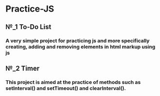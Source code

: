 # Practice-JS

## №_1 To-Do List 
### A very simple project for practicing js and more specifically creating, adding and removing elements in html markup using js

## №_2 Timer
### This project is aimed at the practice of methods such as setInterval() and setTimeout() and clearInterval().
